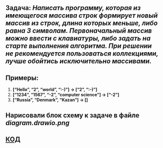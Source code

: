 ## __Задача:__ _Написать программу, которая из имеющегося массива строк формирует новый массив из строк, длина которых меньше, либо равна 3 символам. Первоначальный массив можно ввести с клавиатуры, либо задать на старте выполнения алгоритма. При решении не рекомендуется пользоваться коллекциями, лучше обойтись исключительно массивами._

## Примеры:
1. __[“Hello”, “2”, “world”, “:-)”] → [“2”, “:-)”]__
2. __[“1234”, “1567”, “-2”, “computer science”] → [“-2”]__
3. __[“Russia”, “Denmark”, “Kazan”] → []__

## Нарисовали блок схему к задаче в файле _diagram.drawio.png_

## [КОД](FinalProject032023/Program.cs)